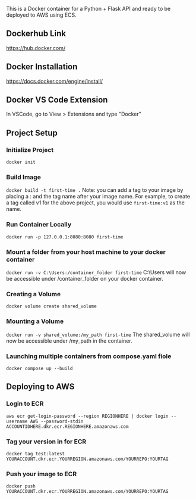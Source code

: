 This is a Docker container for a Python + Flask API and ready to be deployed to AWS using ECS.

## Dockerhub Link

https://hub.docker.com/

## Docker Installation

https://docs.docker.com/engine/install/

## Docker VS Code Extension

In VSCode, go to View > Extensions and type "Docker"

## Project Setup

### Initialize Project

`docker init`

### Build Image

`docker build -t first-time .`
Note: you can add a tag to your image by placing a : and the tag name after your image name. For example, to create a tag called v1 for the above project, you would use `first-time:v1` as the name.

### Run Container Locally

`docker run -p 127.0.0.1:8080:8080 first-time`

### Mount a folder from your host machine to your docker container

`docker run -v C:\Users:/container_folder first-time`
C:\Users will now be accessible under /container_folder on your docker container.

### Creating a Volume

`docker volume create shared_volume`

### Mounting a Volume

`docker run -v shared_volume:/my_path first-time`
The shared_volume will now be accessible under /my_path in the container.

### Launching multiple containers from compose.yaml fiole

`docker compose up --build`

## Deploying to AWS

### Login to ECR

`aws ecr get-login-password --region REGIONHERE | docker login --username AWS --password-stdin ACCOUNTIDHERE.dkr.ecr.REGIONHERE.amazonaws.com`

### Tag your version in for ECR

`docker tag test:latest YOURACCOUNT.dkr.ecr.YOURREGION.amazonaws.com/YOURREPO:YOURTAG`

### Push your image to ECR

`docker push YOURACCOUNT.dkr.ecr.YOURREGION.amazonaws.com/YOURREPO:YOURTAG`
